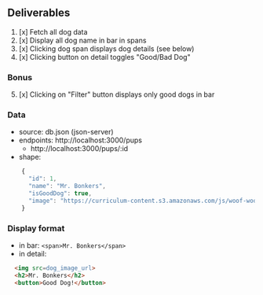 ## Deliverables
1. [x] Fetch all dog data
2. [x] Display all dog name in bar in spans
3. [x] Clicking dog span displays dog details (see below)
4. [x] Clicking button on detail toggles "Good/Bad Dog"
### Bonus
5. [x] Clicking on "Filter" button displays only good dogs in bar

### Data
- source: db.json (json-server)
- endpoints: http://localhost:3000/pups
    - http://localhost:3000/pups/:id
- shape:
```javascript
    {
      "id": 1,
      "name": "Mr. Bonkers",
      "isGoodDog": true,
      "image": "https://curriculum-content.s3.amazonaws.com/js/woof-woof/dog_1.jpg"
    }
```

### Display format
- in bar: `<span>Mr. Bonkers</span>`
- in detail: 
```HTML
  <img src=dog_image_url>
  <h2>Mr. Bonkers</h2>
  <button>Good Dog!</button>
 ```